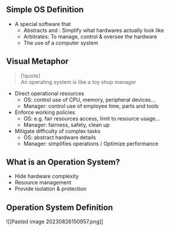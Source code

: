 ## Simple OS Definition

- A special software that
	- Abstracts and : Simplify what hardwares actually look like
	- Arbitrates: To manage, control & oversee the hardware
	- The use of a computer system

## Visual Metaphor

> [!quote]  
> An operating system is like a toy shop manager

- Direct operational resources
	- OS: control use of CPU, memory, peripheral devices…
	- Manager: control use of employee time, parts and tools
- Enforce working policies
	- OS: e.g. fair resources access, limit to resource usage…
	- Manager: fairness, safety, clean up
- Mitigate difficulty of complex tasks
	- OS: abstract hardware details
	- Manager: simplifies operations / Optimize performance

## What is an Operation System?
* Hide hardware complexity
* Resource management
* Provide isolation & protection

## Operation System Definition
![[Pasted image 20230826150957.png]]
